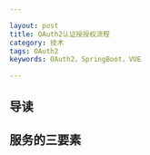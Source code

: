 ```yaml
---

layout: post
title: OAuth2认证授授权流程
category: 技术
tags: OAuth2
keywords: OAuth2，SpringBoot，VUE

---
```


## 导读

 

## 服务的三要素
 